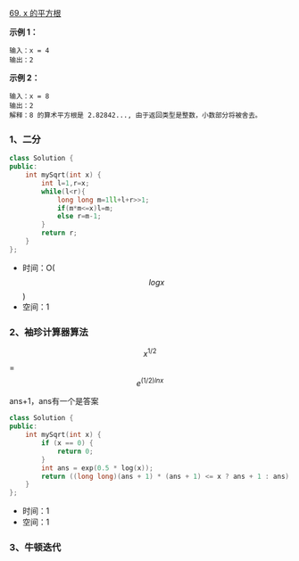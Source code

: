 [69. x 的平方根 ](https://leetcode.cn/problems/sqrtx/)

**示例 1：**

```
输入：x = 4
输出：2
```

**示例 2：**

```
输入：x = 8
输出：2
解释：8 的算术平方根是 2.82842..., 由于返回类型是整数，小数部分将被舍去。
```



### 1、二分

```cpp
class Solution {
public:
    int mySqrt(int x) {
        int l=1,r=x;
        while(l<r){
            long long m=1ll+l+r>>1;
            if(m*m<=x)l=m;
            else r=m-1;
        }
        return r;
    }
};
```

- 时间：O($$logx$$)
- 空间：1





### 2、袖珍计算器算法

$$x^{1/2}$$= $$e^{(1/2)lnx}$$

ans+1，ans有一个是答案

```cpp
class Solution {
public:
    int mySqrt(int x) {
        if (x == 0) {
            return 0;
        }
        int ans = exp(0.5 * log(x));
        return ((long long)(ans + 1) * (ans + 1) <= x ? ans + 1 : ans);
    }
};

```

- 时间：1
- 空间：1



### 3、牛顿迭代

